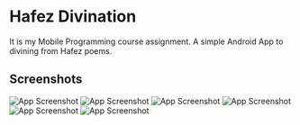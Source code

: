 # Hafez Divination 

It is my Mobile Programming course assignment. 
A simple Android App to divining from Hafez poems. 

## Screenshots 

![App Screenshot](images/main_menu.jpg)
![App Screenshot](images/fal1.jpg)
![App Screenshot](images/fal2.jpg)
![App Screenshot](images/icon.jpg)
![App Screenshot](images/icon2.jpg)
![App Screenshot](images/about.jpg)
